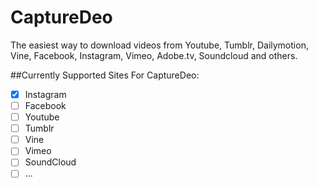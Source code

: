 # CaptureDeo

The easiest way to download videos from Youtube, Tumblr, Dailymotion, Vine, Facebook, Instagram, Vimeo, Adobe.tv, Soundcloud and others.

##Currently Supported Sites For CaptureDeo:
- [x] Instagram
- [ ] Facebook
- [ ] Youtube
- [ ] Tumblr
- [ ] Vine
- [ ] Vimeo
- [ ] SoundCloud
- [ ] ...
